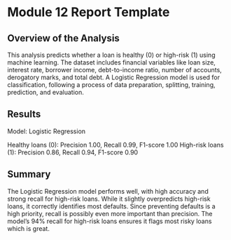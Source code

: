 # Module 12 Report Template

## Overview of the Analysis

This analysis predicts whether a loan is healthy (0) or high-risk (1) using machine learning. The dataset includes financial variables like loan size, interest rate, borrower income, debt-to-income ratio, number of accounts, derogatory marks, and total debt. A Logistic Regression model is used for classification, following a process of data preparation, splitting, training, prediction, and evaluation.

## Results

Model: Logistic Regression

Healthy loans (0): Precision 1.00, Recall 0.99, F1-score 1.00
High-risk loans (1): Precision 0.86, Recall 0.94, F1-score 0.90

## Summary

The Logistic Regression model performs well, with high accuracy and strong recall for high-risk loans. While it slightly overpredicts high-risk loans, it correctly identifies most defaults. Since preventing defaults is a high priority, recall is possibly even more important than precision. The model’s 94% recall for high-risk loans ensures it flags most risky loans which is great.
